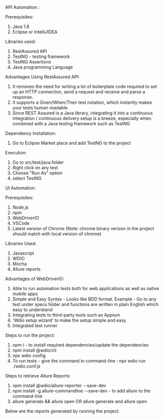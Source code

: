 
API Automation :

Prerequisites:

1. Java 1.8
2. Eclipse or IntelliJIDEA

Libraries used:

1. RestAssured API
2. TestNG - testing framework
3. TestNG Assertions 
4. Java programming Language

Advantages Using RestAssured API:

1. It removes the need for writing a lot of boilerplate code required to set up an HTTP connection, send a request and receive and parse a response.
2. It supports a Given/When/Then test notation, which instantly makes your tests human readable.
3. Since REST Assured is a Java library, integrating it into a continuous integration / continuous delivery setup is a breeze, especially when combined with a Java testing framework such as TestNG

Dependency Installation:

1. Go to Eclipse Market place and add TestNG to the project

Execution:

1. Go to src/test/java folder
2. Right click on any test
3. Choose "Run As" option
4. select TestNG


UI Automation:

Prerequisites:

1. Node.js
2. npm
3. WebDriverIO 
4. VSCode
5. Latest version of Chrome (Note: chrome binary version in the project should match with local version of chrome)


Libraries Used:

1. Javascript
2. WDIO
3. Mocha
4. Allure reports 

Advantages of WebDriverIO:

1. Able to run automation tests both for web applications as well as native mobile apps
2. Simple and Easy Syntax - Looks like BDD format. Example - Go to any test under specs folder and functions are written in plain English which easy to understand
3. Integrating tests to third-party tools such as Appium
4. 'Wdio setup wizard' to make the setup simple and easy
5. Integrated test runner

Steps to run the project:

1. npm i - to install required dependencies/update the dependencies
2. npm install @wdio/cli
3. npx wdio config
4. To run tests - give the command in command-line : npx wdio run ./wdio.conf.js

Steps to retrieve Allure Reports:

1. npm install @wdio/allure-reporter --save-dev
2. npm install -g allure-commandline --save-dev - to add allure to the command-line
3. allure generate && allure open OR allure generate and allure open

Below are the reports generated by running the project:




